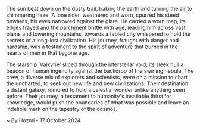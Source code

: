 
The sun beat down on the dusty trail, baking the earth and turning the air to shimmering haze.  A lone rider, weathered and worn, spurred his steed onwards, his eyes narrowed against the glare.  He carried a worn map, its edges frayed and the parchment brittle with age, leading him across vast plains and towering mountains, towards a fabled city whispered to hold the secrets of a long-lost civilization.  His journey, fraught with danger and hardship, was a testament to the spirit of adventure that burned in the hearts of men in that bygone age.

The starship 'Valkyrie' sliced through the interstellar void, its sleek hull a beacon of human ingenuity against the backdrop of the swirling nebula.  The crew, a diverse mix of explorers and scientists, were on a mission to chart the uncharted, to seek out new life and new civilizations.  Their destination: a distant galaxy, rumored to hold a celestial wonder unlike anything seen before.  Their journey, a testament to humanity's insatiable thirst for knowledge, would push the boundaries of what was possible and leave an indelible mark on the tapestry of the cosmos. 

~ By Hozmi - 17 October 2024
